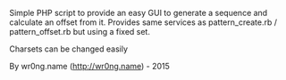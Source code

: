 Simple PHP script to provide an easy GUI to generate a sequence and calculate an offset from it.
Provides same services as pattern_create.rb / pattern_offset.rb but using a fixed set. 

Charsets can be changed easily

By wr0ng.name (http://wr0ng.name) - 2015
